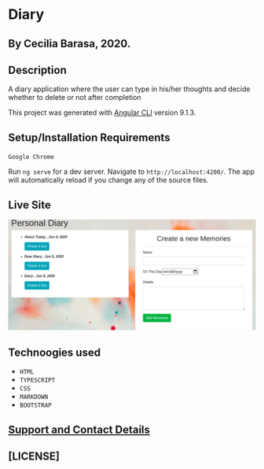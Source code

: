 # Diary

## By Cecilia Barasa, 2020.

## Description
A diary application where the user can type in his/her thoughts and decide whether to delete or not after completion

This project was generated with [Angular CLI](https://github.com/angular/angular-cli) version 9.1.3.

## Setup/Installation Requirements
`Google Chrome`

Run `ng serve` for a dev server. Navigate to `http://localhost:4200/`. The app will automatically reload if you change any of the source files.

## Live Site
![](assets/shot.png)

## Technoogies used

* `HTML`
* `TYPESCRIPT`
* `CSS`
* `MARKDOWN`
* `BOOTSTRAP`

## [Support and Contact Details](https://www.linkedin.com/in/cecilia-barasa-4a8311195/)

## [LICENSE]
